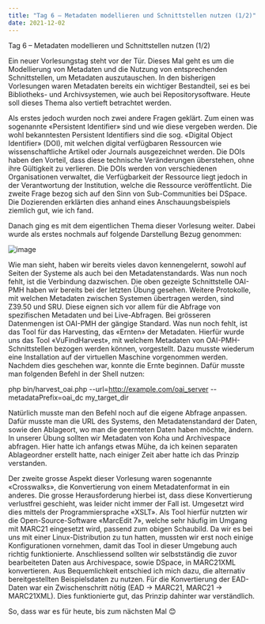 ```yaml
---
title: "Tag 6 – Metadaten modellieren und Schnittstellen nutzen (1/2)"
date: 2021-12-02
---
```

Tag 6 – Metadaten modellieren und Schnittstellen nutzen (1/2)

Ein neuer Vorlesungstag steht vor der Tür. Dieses Mal geht es um die Modellierung von Metadaten und die Nutzung von entsprechenden Schnittstellen, um Metadaten auszutauschen.
In den bisherigen Vorlesungen waren Metadaten bereits ein wichtiger Bestandteil, sei es bei Bibliotheks- und Archivsystemen, wie auch bei Repositorysoftware. Heute soll dieses
Thema also vertieft betrachtet werden. 

Als erstes jedoch wurden noch zwei andere Fragen geklärt. Zum einen was sogenannte «Persistent Identifier» sind 
und wie diese vergeben werden. Die wohl bekanntesten Persistent Identifiers sind die sog. «Digital Object Identifier» (DOI), mit welchen digital verfügbaren Ressourcen wie 
wissenschaftliche Artikel oder Journals ausgezeichnet werden. Die DOIs haben den Vorteil, dass diese technische Veränderungen überstehen, ohne ihre Gültigkeit zu verlieren. 
Die DOIs werden von verschiedenen Organisationen verwaltet, die Verfügbarkeit der Ressource liegt jedoch in der Verantwortung der Institution, welche die Ressource veröffentlicht. 
Die zweite Frage bezog sich auf den Sinn von Sub-Communities bei DSpace. Die Dozierenden erklärten dies anhand eines Anschauungsbeispiels ziemlich gut, wie ich fand. 

Danach ging es mit dem eigentlichen Thema dieser Vorlesung weiter. Dabei wurde als erstes nochmals auf folgende Darstellung Bezug genommen: 

![image](https://user-images.githubusercontent.com/81507183/150560365-42037f30-77a5-407d-a77f-b1f93733b35b.png)

Wie man sieht, haben wir bereits vieles davon kennengelernt, sowohl auf Seiten der Systeme als auch bei den Metadatenstandards. Was nun noch fehlt, ist die Verbindung dazwischen. 
Die oben gezeigte Schnittstelle OAI-PMH haben wir bereits bei der letzten Übung gesehen. Weitere Protokolle, mit welchen Metadaten zwischen Systemen übertragen werden, 
sind Z39.50 und SRU. Diese eignen sich vor allem für die Abfrage von spezifischen Metadaten und bei Live-Abfragen. Bei grösseren Datenmengen ist OAI-PMH der gängige Standard. 
Was nun noch fehlt, ist das Tool für das Harvesting, das «Ernten» der Metadaten. Hierfür wurde uns das Tool «VuFindHarvest», mit welchem Metadaten von OAI-PMH-Schnittstellen 
bezogen werden können, vorgestellt. Dazu musste wiederum eine Installation auf der virtuellen Maschine vorgenommen werden. Nachdem dies geschehen war, konnte die Ernte beginnen. 
Dafür musste man folgenden Befehl in der Shell nutzen: 

php bin/harvest_oai.php --url=http://example.com/oai_server -- metadataPrefix=oai_dc my_target_dir

Natürlich musste man den Befehl noch auf die eigene Abfrage anpassen. Dafür musste man die URL des Systems, den Metadatenstandard der Daten, sowie den Ablageort, wo man die 
geernteten Daten haben möchte, ändern. In unserer Übung sollten wir Metadaten von Koha und Archivespace abfragen. Hier hatte ich anfangs etwas Mühe, da ich keinen separaten 
Ablageordner erstellt hatte, nach einiger Zeit aber hatte ich das Prinzip verstanden. 

Der zweite grosse Aspekt dieser Vorlesung waren sogenannte «Crosswalks», die Konvertierung von einem Metadatenformat in ein anderes. Die grosse Herausforderung hierbei ist, 
dass diese Konvertierung verlustfrei geschieht, was leider nicht immer der Fall ist. Umgesetzt wird dies mittels der Programmiersprache «XSLT». Als Tool hierfür nutzten wir 
die Open-Source-Software «MarcEdit 7», welche sehr häufig im Umgang mit MARC21 eingesetzt wird, passend zum obigen Schaubild. Da wir es bei uns mit einer Linux-Distribution 
zu tun hatten, mussten wir erst noch einige Konfigurationen vornehmen, damit das Tool in dieser Umgebung auch richtig funktionierte. Anschliessend sollten wir selbstständig
die zuvor bearbeiteten Daten aus Archivespace, sowie DSpace, in MARC21XML konvertieren. Aus Bequemlichkeit entschied ich mich dazu, die alternativ bereitgestellten 
Beispielsdaten zu nutzen. Für die Konvertierung der EAD-Daten war ein Zwischenschritt nötig (EAD -> MARC21, MARC21 -> MARC21XML). Dies funktionierte gut, das Prinzip dahinter 
war verständlich. 

So, dass war es für heute, bis zum nächsten Mal 😊
